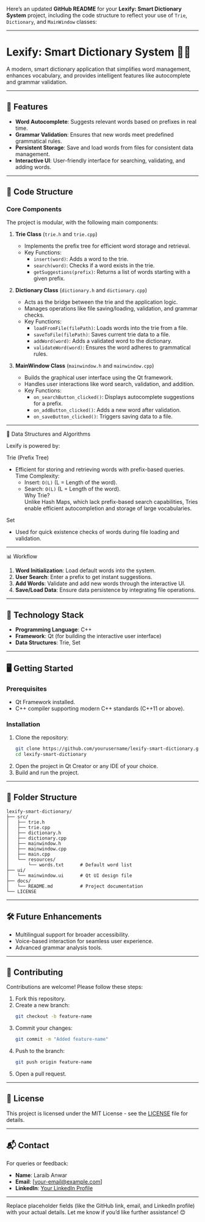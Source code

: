Here’s an updated **GitHub README** for your **Lexify: Smart Dictionary System** project, including the code structure to reflect your use of `Trie`, `Dictionary`, and `MainWindow` classes:

---

# **Lexify: Smart Dictionary System** 🧠📖  
A modern, smart dictionary application that simplifies word management, enhances vocabulary, and provides intelligent features like autocomplete and grammar validation.

---

## 🚀 **Features**  
- **Word Autocomplete**: Suggests relevant words based on prefixes in real time.  
- **Grammar Validation**: Ensures that new words meet predefined grammatical rules.  
- **Persistent Storage**: Save and load words from files for consistent data management.  
- **Interactive UI**: User-friendly interface for searching, validating, and adding words.

---

## 📂 **Code Structure**  

### **Core Components**  
The project is modular, with the following main components:  

1. **Trie Class** (`trie.h` and `trie.cpp`)  
   - Implements the prefix tree for efficient word storage and retrieval.  
   - Key Functions:  
     - `insert(word)`: Adds a word to the trie.  
     - `search(word)`: Checks if a word exists in the trie.  
     - `getSuggestions(prefix)`: Returns a list of words starting with a given prefix.  

2. **Dictionary Class** (`dictionary.h` and `dictionary.cpp`)  
   - Acts as the bridge between the trie and the application logic.  
   - Manages operations like file saving/loading, validation, and grammar checks.  
   - Key Functions:  
     - `loadFromFile(filePath)`: Loads words into the trie from a file.  
     - `saveToFile(filePath)`: Saves current trie data to a file.  
     - `addWord(word)`: Adds a validated word to the dictionary.  
     - `validateWord(word)`: Ensures the word adheres to grammatical rules.  

3. **MainWindow Class** (`mainwindow.h` and `mainwindow.cpp`)  
   - Builds the graphical user interface using the Qt framework.  
   - Handles user interactions like word search, validation, and addition.  
   - Key Functions:  
     - `on_searchButton_clicked()`: Displays autocomplete suggestions for a prefix.  
     - `on_addButton_clicked()`: Adds a new word after validation.  
     - `on_saveButton_clicked()`: Triggers saving data to a file.  

---

📐 Data Structures and Algorithms

Lexify is powered by:  

Trie (Prefix Tree)
- Efficient for storing and retrieving words with prefix-based queries.  
  Time Complexity:  
  - Insert: `O(L)` (L = Length of the word).  
  - Search: `O(L)` (L = Length of the word).  
  Why Trie?  
  Unlike Hash Maps, which lack prefix-based search capabilities, Tries enable efficient autocompletion and storage of large vocabularies.  

 Set  
- Used for quick existence checks of words during file loading and validation.

---

 📊 Workflow

1. **Word Initialization**: Load default words into the system.  
2. **User Search**: Enter a prefix to get instant suggestions.  
3. **Add Words**: Validate and add new words through the interactive UI.  
4. **Save/Load Data**: Ensure data persistence by integrating file operations.

---

## 🎨 **Technology Stack**  

- **Programming Language**: C++  
- **Framework**: Qt (for building the interactive user interface)  
- **Data Structures**: Trie, Set  

---

## 🖥️ **Getting Started**  

### **Prerequisites**  
- Qt Framework installed.  
- C++ compiler supporting modern C++ standards (C++11 or above).  

### **Installation**  

1. Clone the repository:  
   ```bash  
   git clone https://github.com/yourusername/lexify-smart-dictionary.git  
   cd lexify-smart-dictionary  
   ```  
2. Open the project in Qt Creator or any IDE of your choice.  
3. Build and run the project.

---

## 📂 **Folder Structure**  

```
lexify-smart-dictionary/  
├── src/  
│   ├── trie.h  
│   ├── trie.cpp  
│   ├── dictionary.h  
│   ├── dictionary.cpp  
│   ├── mainwindow.h  
│   ├── mainwindow.cpp  
│   ├── main.cpp  
│   └── resources/  
│       └── words.txt      # Default word list  
├── ui/  
│   └── mainwindow.ui      # Qt UI design file  
├── docs/  
│   └── README.md          # Project documentation  
└── LICENSE  
```  

---

## 🛠️ **Future Enhancements**  

- Multilingual support for broader accessibility.  
- Voice-based interaction for seamless user experience.  
- Advanced grammar analysis tools.  

---

## 🤝 **Contributing**  

Contributions are welcome! Please follow these steps:  

1. Fork this repository.  
2. Create a new branch:  
   ```bash  
   git checkout -b feature-name  
   ```  
3. Commit your changes:  
   ```bash  
   git commit -m "Added feature-name"  
   ```  
4. Push to the branch:  
   ```bash  
   git push origin feature-name  
   ```  
5. Open a pull request.

---

## 🧾 **License**  

This project is licensed under the MIT License - see the [LICENSE](LICENSE) file for details.  

---

## 📬 **Contact**  

For queries or feedback:  
- **Name**: Laraib Anwar  
- **Email**: [your-email@example.com]  
- **LinkedIn**: [Your LinkedIn Profile](#)  

---

Replace placeholder fields (like the GitHub link, email, and LinkedIn profile) with your actual details. Let me know if you’d like further assistance! 😊
